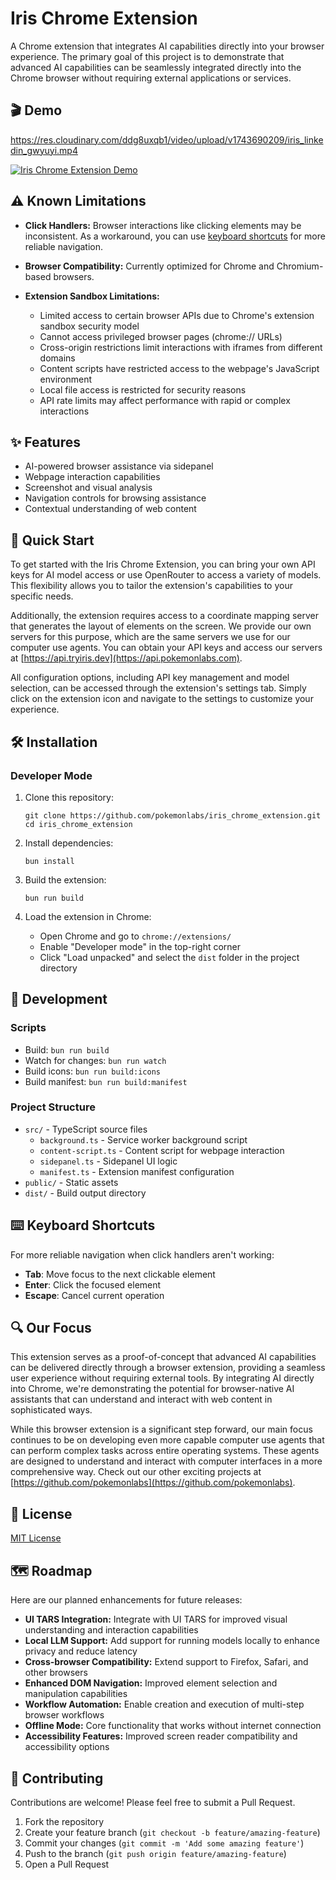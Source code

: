 # Iris Chrome Extension

A Chrome extension that integrates AI capabilities directly into your browser experience. The primary goal of this project is to demonstrate that advanced AI capabilities can be seamlessly integrated directly into the Chrome browser without requiring external applications or services.

## 🎬 Demo

https://res.cloudinary.com/ddg8uxqb1/video/upload/v1743690209/iris_linkedin_gwyuyi.mp4

<a href="https://res.cloudinary.com/ddg8uxqb1/video/upload/v1743690209/iris_linkedin_gwyuyi.mp4" target="_blank">
  <img src="https://res.cloudinary.com/ddg8uxqb1/video/upload/c_scale,w_800/v1743690209/iris_linkedin_gwyuyi.jpg" alt="Iris Chrome Extension Demo">
</a>

## ⚠️ Known Limitations

- **Click Handlers:** Browser interactions like clicking elements may be inconsistent. As a workaround, you can use [keyboard shortcuts](#keyboard-shortcuts) for more reliable navigation.

- **Browser Compatibility:** Currently optimized for Chrome and Chromium-based browsers.

- **Extension Sandbox Limitations:**
  - Limited access to certain browser APIs due to Chrome's extension sandbox security model
  - Cannot access privileged browser pages (chrome:// URLs)
  - Cross-origin restrictions limit interactions with iframes from different domains
  - Content scripts have restricted access to the webpage's JavaScript environment
  - Local file access is restricted for security reasons
  - API rate limits may affect performance with rapid or complex interactions

## ✨ Features

- AI-powered browser assistance via sidepanel
- Webpage interaction capabilities
- Screenshot and visual analysis
- Navigation controls for browsing assistance
- Contextual understanding of web content

## 🚀 Quick Start

To get started with the Iris Chrome Extension, you can bring your own API keys for AI model access or use OpenRouter to access a variety of models. This flexibility allows you to tailor the extension's capabilities to your specific needs.

Additionally, the extension requires access to a coordinate mapping server that generates the layout of elements on the screen. We provide our own servers for this purpose, which are the same servers we use for our computer use agents. You can obtain your API keys and access our servers at [https://api.tryiris.dev](https://api.pokemonlabs.com).

All configuration options, including API key management and model selection, can be accessed through the extension's settings tab. Simply click on the extension icon and navigate to the settings to customize your experience.

## 🛠️ Installation

### Developer Mode

1. Clone this repository:
   ```
   git clone https://github.com/pokemonlabs/iris_chrome_extension.git
   cd iris_chrome_extension
   ```

2. Install dependencies:
   ```
   bun install
   ```

3. Build the extension:
   ```
   bun run build
   ```

4. Load the extension in Chrome:
   - Open Chrome and go to `chrome://extensions/`
   - Enable "Developer mode" in the top-right corner
   - Click "Load unpacked" and select the `dist` folder in the project directory

## 🔧 Development

### Scripts

- Build: `bun run build`
- Watch for changes: `bun run watch`
- Build icons: `bun run build:icons`
- Build manifest: `bun run build:manifest`

### Project Structure

- `src/` - TypeScript source files
  - `background.ts` - Service worker background script
  - `content-script.ts` - Content script for webpage interaction
  - `sidepanel.ts` - Sidepanel UI logic
  - `manifest.ts` - Extension manifest configuration
- `public/` - Static assets
- `dist/` - Build output directory

## <a id="keyboard-shortcuts"></a>⌨️ Keyboard Shortcuts

For more reliable navigation when click handlers aren't working:

- **Tab**: Move focus to the next clickable element
- **Enter**: Click the focused element
- **Escape**: Cancel current operation

## 🔍 Our Focus

This extension serves as a proof-of-concept that advanced AI capabilities can be delivered directly through a browser extension, providing a seamless user experience without requiring external tools. By integrating AI directly into Chrome, we're demonstrating the potential for browser-native AI assistants that can understand and interact with web content in sophisticated ways.

While this browser extension is a significant step forward, our main focus continues to be on developing even more capable computer use agents that can perform complex tasks across entire operating systems. These agents are designed to understand and interact with computer interfaces in a more comprehensive way. Check out our other exciting projects at [https://github.com/pokemonlabs](https://github.com/pokemonlabs).

## 📝 License

[MIT License](LICENSE)

## 🗺️ Roadmap

Here are our planned enhancements for future releases:

- **UI TARS Integration:** Integrate with UI TARS for improved visual understanding and interaction capabilities
- **Local LLM Support:** Add support for running models locally to enhance privacy and reduce latency
- **Cross-browser Compatibility:** Extend support to Firefox, Safari, and other browsers
- **Enhanced DOM Navigation:** Improved element selection and manipulation capabilities
- **Workflow Automation:** Enable creation and execution of multi-step browser workflows
- **Offline Mode:** Core functionality that works without internet connection
- **Accessibility Features:** Improved screen reader compatibility and accessibility options

## 🤝 Contributing

Contributions are welcome! Please feel free to submit a Pull Request.

1. Fork the repository
2. Create your feature branch (`git checkout -b feature/amazing-feature`)
3. Commit your changes (`git commit -m 'Add some amazing feature'`)
4. Push to the branch (`git push origin feature/amazing-feature`)
5. Open a Pull Request